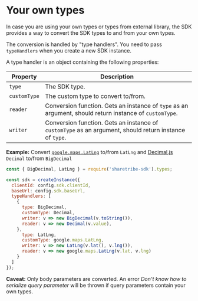 # Your own types

In case you are using your own types or types from external library,
the SDK provides a way to convert the SDK types to and from your own
types.

The conversion is handled by "type handlers". You need to pass
`typeHandlers` when you create a new SDK instance.

A type handler is an object containing the following properties:

| Property | Description |
| -------- | ----------- |
| `type` | The SDK type. |
| `customType` | The custom type to convert to/from. |
| `reader` | Conversion function. Gets an instance of `type` as an argument, should return instance of `customType`. |
| `writer` | Conversion function. Gets an instance of `customType` as an argument, should return instance of `type`. |

**Example:** Convert
[`google.maps.LatLng`](https://developers.google.com/maps/documentation/javascript/reference/3/#LatLng)
to/from `LatLng` and
[Decimal.js](https://github.com/MikeMcl/decimal.js/) `Decimal` to/from
`BigDecimal`

```js
const { BigDecimal, LatLng } = require('sharetribe-sdk').types;

const sdk = createInstance({
  clientId: config.sdk.clientId,
  baseUrl: config.sdk.baseUrl,
  typeHandlers: [
    {
      type: BigDecimal,
      customType: Decimal,
      writer: v => new BigDecimal(v.toString()),
      reader: v => new Decimal(v.value),
    },
      type: LatLng,
      customType: google.maps.LatLng,
      writer: v => new LatLng(v.lat(), v.lng()),
      reader: v => new google.maps.LatLng(v.lat, v.lng)
    }
  ]
});
```

**Caveat:** Only body parameters are converted. An error *Don't know
how to serialize query parameter* will be thrown if query parameters
contain your own types.
